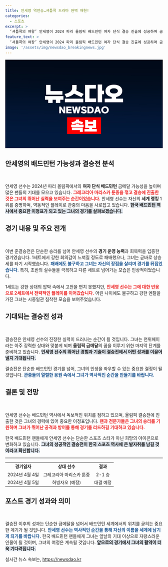 ```yaml
---
title: 안세영 역전승…셔틀콕 드라마 완벽 재현!
categories:
  - 스포츠
excerpt: >
  ‘셔틀콕의 여왕’ 안세영이 2024 파리 올림픽 배드민턴 여자 단식 결승 진출에 성공하며 금메달 기대감을 높였다! 28년만의 결승행, 결과는?
feature_text: >
  ‘셔틀콕의 여왕’ 안세영이 2024 파리 올림픽 배드민턴 여자 단식 결승 진출에 성공하며 금메달 기대감을 높였다! 28년만의 결승행, 결과는?
image: '/assets/img/newsdao_breakingnews.jpg'
---
```


<p><img src="/assets/img/newsdao_breakingnews.jpg" alt="bookingtag 속보" /></p>

<h2 data-ke-size="size26">안세영의 배드민턴 가능성과 결승전 분석</h2>

<p data-ke-size="size16">&nbsp;</p>

<p>안세영 선수는 2024년 파리 올림픽에서의 <b>여자 단식 배드민턴</b> 금메달 가능성을 높이며 많은 팬들의 기대를 모으고 있습니다. <b><span style="color: #ee2323;">그레고리아 마리스카 툰중을 꺾고 결승에 진출한 것은 그녀의 뛰어난 실력을 보여주는 순간이었습니다.</span></b> 안세영 선수는 자신의 <b>세계 랭킹</b> 1위를 증명하며, 역동적인 플레이로 관중의 마음을 사로잡고 있습니다. <b><span style="background-color: #21538527;">한국 배드민턴 역사에서 중요한 이정표가 되고 있는 그녀의 경기를 살펴보겠습니다.</span></b></p>

<h2 data-ke-size="size26">경기 내용 및 주요 전개</h2>

<p data-ke-size="size16">&nbsp;</p>

<p>이번 준결승전은 단순한 승리를 넘어 안세영 선수의 <b>경기 운영 능력</b>과 회복력을 입증한 경기였습니다. 1세트에서 강한 회의감이 느껴질 정도로 패배했으나, 그녀는 곧바로 상승세를 타기 시작했습니다. <b><span style="color: #1a5490;">패배에도 불구하고 그녀는 자신의 장점을 살리며 경기를 뒤집었습니다.</span></b> 특히, 초반의 실수들을 극복하고 다른 세트로 넘어가는 모습은 인상적이었습니다. </p>

<p>1세트는 강한 상대의 압박 속에서 고전을 면치 못했지만, <b><span style="color: #ee2323;">안세영 선수는 그에 대한 반응으로 2세트에서 전략적인 플레이를 이어갔습니다.</span></b> 어린 나이에도 불구하고 강한 멘탈을 가진 그녀는 시종일관 침착한 모습을 보여주었습니다. </p>

<h2 data-ke-size="size26">기대되는 결승전 성과</h2>

<p data-ke-size="size16">&nbsp;</p>

<p>결승전은 안세영 선수의 진정한 실력이 드러나는 순간이 될 것입니다. 그녀는 천위페이라는 아주 강력한 상대와 맞붙게 되며 <b>올림픽 금메달</b>의 꿈을 이루기 위한 마지막 단계를 준비하고 있습니다. <b><span style="background-color: #21538527;">안세영 선수의 뛰어난 경험과 기술이 결승전에서 어떤 성과를 이끌어 낼지 기대됩니다.</span></b> </p>

<p>결승전은 단순한 배드민턴 경기를 넘어, 그녀의 인생을 좌우할 수 있는 중요한 결정이 될 것입니다. <b><span style="color: #1a5490;">관중들의 열렬한 응원 속에서 그녀가 역사적인 순간을 만들기를 바랍니다.</span></b></p>

<h2 data-ke-size="size26">결론 및 전망</h2>

<p data-ke-size="size16">&nbsp;</p>

<p>안세영 선수는 배드민턴 역사에서 독보적인 위치를 점하고 있으며, 올림픽 결승전에 진출한 것은 그녀의 경력에 있어 중요한 이정표입니다. <b><span style="color: #ee2323;">팬과 전문가들은 그녀의 승리를 기원하며 그녀가 뛰어난 공격과 방어를 통해 경기를 리드하길 기대하고 있습니다.</span></b> </p>

<p>한국 배드민턴 팬들에게 안세영 선수는 단순한 스포츠 스타가 아닌 희망의 아이콘으로 변화하고 있습니다. <b><span style="background-color: #21538527;">그녀의 성공적인 결승전이 한국 스포츠 역사에 큰 발자취를 남길 것이라고 확신합니다.</span></b></p>

<hr>

<table style="width: 100%; border-collapse: collapse;">
  <tr>
    <td style="text-align: center; height: 17px;"><b>경기일자</b></td>
    <td style="text-align: center; height: 17px;"><b>상대 선수</b></td>
    <td style="text-align: center; height: 17px;"><b>결과</b></td>
  </tr>
  <tr>
    <td style="text-align: center; height: 17px;">2024년 4월 4일</td>
    <td style="text-align: center; height: 17px;">그레고리아 마리스카 툰중</td>
    <td style="text-align: center; height: 17px;">2-1 승</td>
  </tr>
  <tr>
    <td style="text-align: center; height: 17px;">2024년 4월 5일</td>
    <td style="text-align: center; height: 17px;">허빙자오 (예정)</td>
    <td style="text-align: center; height: 17px;">대결 예정</td>
  </tr>
</table>

<h2 data-ke-size="size26">포스트 경기 성과와 의미</h2>

<p data-ke-size="size16">&nbsp;</p>

<p>결승전 이후의 성과는 단순한 금메달을 넘어서 배드민턴 세계에서의 위치를 굳히는 중요한 계기가 될 것입니다. <b><span style="color: #1a5490;">안세영 선수는 역사적인 순간을 통해 자신의 이름을 세계에 남기게 되기를 바랍니다.</span></b> 한국 배드민턴 팬들에게 그녀는 앞날의 기대 이상으로 자랑스러운 인물이 될 것이며, 그녀의 여정은 계속될 것입니다. <b><span style="background-color: #21538527;">앞으로의 경기에서 그녀의 활약이 더욱 기다려집니다.</span></b></p>
실시간 뉴스 속보는, <a href="https://newsdao.kr" rel="dofollow">https://newsdao.kr</a>


